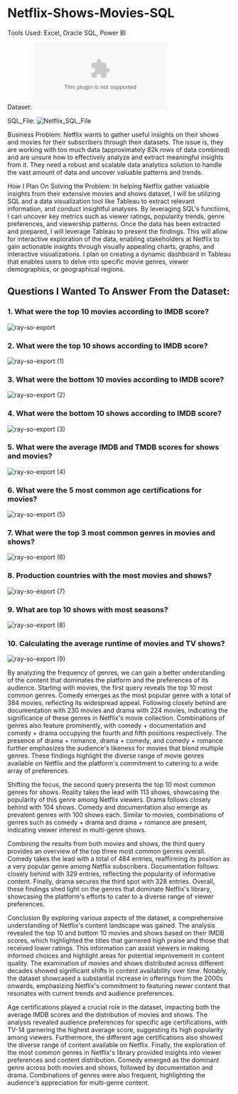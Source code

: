 # Netflix-Shows-Movies-SQL

Tools Used: Excel, Oracle SQL, Power BI

Dataset: ![Netflix_Dataset_SQL](https://github.com/saipavankumarrampally/Netflix-Shows-Movies-SQL/blob/main/Netflix_Dataset_SQL.csv)

SQL_File: ![Netflix_SQL_File](https://github.com/saipavankumarrampally/Netflix-Shows-Movies-SQL/blob/main/Netflix_Shows_Movies_SQL_File)


Business Problem: Netflix wants to gather useful insights on their shows and movies for their subscribers through their datasets. The issue is, they are working with too much data (approximately 82k rows of data combined) and are unsure how to effectively analyze and extract meaningful insights from it. They need a robust and scalable data analytics solution to handle the vast amount of data and uncover valuable patterns and trends.

How I Plan On Solving the Problem: In helping Netflix gather valuable insights from their extensive movies and shows dataset, I will be utilizing SQL and a data visualization tool like Tableau to extract relevant information, and conduct insightful analyses. By leveraging SQL's functions, I can uncover key metrics such as viewer ratings, popularity trends, genre preferences, and viewership patterns. Once the data has been extracted and prepared, I will leverage Tableau to present the findings. This will allow for interactive exploration of the data, enabling stakeholders at Netflix to gain actionable insights through visually appealing charts, graphs, and interactive visualizations. I plan on creating a dynamic dashboard in Tableau that enables users to delve into specific movie genres, viewer demographics, or geographical regions.


## Questions I Wanted To Answer From the Dataset:

### 1. What were the top 10 movies according to IMDB score?
![ray-so-export](https://github.com/saipavankumarrampally/Netflix-Shows-Movies-SQL/assets/48781737/194c5174-6dad-437a-9da4-7d47e858fd16)

### 2. What were the top 10 shows according to IMDB score?
![ray-so-export (1)](https://github.com/saipavankumarrampally/Netflix-Shows-Movies-SQL/assets/48781737/abfd6545-96d1-47c9-8e83-890e7a7ff6d4)

### 3. What were the bottom 10 movies according to IMDB score?
![ray-so-export (2)](https://github.com/saipavankumarrampally/Netflix-Shows-Movies-SQL/assets/48781737/6ceec0c0-d1e7-40d2-80cf-7533400bbfd4)

### 4. What were the bottom 10 shows according to IMDB score?
![ray-so-export (3)](https://github.com/saipavankumarrampally/Netflix-Shows-Movies-SQL/assets/48781737/ea86c208-1806-481a-a65a-ceaf93183657)

### 5. What were the average IMDB and TMDB scores for shows and movies?
![ray-so-export (4)](https://github.com/saipavankumarrampally/Netflix-Shows-Movies-SQL/assets/48781737/a9eb932c-51db-4d49-b2f6-c780359f6499)

### 6. What were the 5 most common age certifications for movies?
![ray-so-export (5)](https://github.com/saipavankumarrampally/Netflix-Shows-Movies-SQL/assets/48781737/c3417834-7ab9-4a93-8a78-3ad5bc3a1569)

### 7. What were the top 3 most common genres in movies and shows?
![ray-so-export (6)](https://github.com/saipavankumarrampally/Netflix-Shows-Movies-SQL/assets/48781737/f094800d-36da-40c4-8030-eef0d139be90)

### 8. Production countries with the most movies and shows?
![ray-so-export (7)](https://github.com/saipavankumarrampally/Netflix-Shows-Movies-SQL/assets/48781737/3c0ef8dd-eaaa-4952-acb4-f717ca28306e)

### 9. What are top 10 shows with most seasons?
![ray-so-export (8)](https://github.com/saipavankumarrampally/Netflix-Shows-Movies-SQL/assets/48781737/80f6d535-8bca-4a7d-817f-84d32f674fdf)

### 10. Calculating the average runtime of movies and TV shows?
![ray-so-export (9)](https://github.com/saipavankumarrampally/Netflix-Shows-Movies-SQL/assets/48781737/91fa5c66-c476-47c2-8229-5ca3ee6ec6c4)

By analyzing the frequency of genres, we can gain a better understanding of the content that dominates the platform and the preferences of its audience. Starting with movies, the first query reveals the top 10 most common genres. Comedy emerges as the most popular genre with a total of 384 movies, reflecting its widespread appeal. Following closely behind are documentation with 230 movies and drama with 224 movies, indicating the significance of these genres in Netflix's movie collection. Combinations of genres also feature prominently, with comedy + documentation and comedy + drama occupying the fourth and fifth positions respectively. The presence of drama + romance, drama + comedy, and comedy + romance further emphasizes the audience's likeness for movies that blend multiple genres. These findings highlight the diverse range of movie genres available on Netflix and the platform's commitment to catering to a wide array of preferences.

Shifting the focus, the second query presents the top 10 most common genres for shows. Reality takes the lead with 113 shows, showcasing the popularity of this genre among Netflix viewers. Drama follows closely behind with 104 shows. Comedy and documentation also emerge as prevalent genres with 100 shows each. Similar to movies, combinations of genres such as comedy + drama and drama + romance are present, indicating viewer interest in multi-genre shows.

Combining the results from both movies and shows, the third query provides an overview of the top three most common genres overall. Comedy takes the lead with a total of 484 entries, reaffirming its position as a very popular genre among Netflix subscribers. Documentation follows closely behind with 329 entries, reflecting the popularity of informative content. Finally, drama secures the third spot with 328 entries. Overall, these findings shed light on the genres that dominate Netflix's library, showcasing the platform's efforts to cater to a diverse range of viewer preferences.

Conclusion
By exploring various aspects of the dataset, a comprehensive understanding of Netflix's content landscape was gained. The analysis revealed the top 10 and bottom 10 movies and shows based on their IMDB scores, which highlighted the titles that garnered high praise and those that received lower ratings. This information can assist viewers in making informed choices and highlight areas for potential improvement in content quality. The examination of movies and shows distributed across different decades showed significant shifts in content availability over time. Notably, the dataset showcased a substantial increase in offerings from the 2000s onwards, emphasizing Netflix's commitment to featuring newer content that resonates with current trends and audience preferences.

Age certifications played a crucial role in the dataset, impacting both the average IMDB scores and the distribution of movies and shows. The analysis revealed audience preferences for specific age certifications, with TV-14 garnering the highest average score, suggesting its high popularity among viewers. Furthermore, the different age certifications also showed the diverse range of content available on Netflix. Finally, the exploration of the most common genres in Netflix's library provided insights into viewer preferences and content distribution. Comedy emerged as the dominant genre across both movies and shows, followed by documentation and drama. Combinations of genres were also frequent, highlighting the audience's appreciation for multi-genre content.






